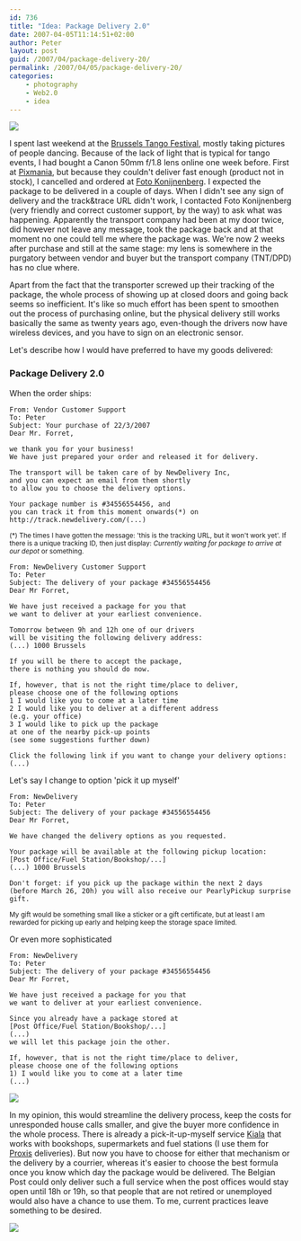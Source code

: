 ```yaml
---
id: 736
title: "Idea: Package Delivery 2.0"
date: 2007-04-05T11:14:51+02:00
author: Peter
layout: post
guid: /2007/04/package-delivery-20/
permalink: /2007/04/05/package-delivery-20/
categories:
    - photography
    - Web2.0
    - idea
---
```

![](https://farm1.static.flickr.com/186/441738816_284b901a58.jpg)

I spent last weekend at the [Brussels Tango Festival](http://blog.brusselstangofestival.be/), mostly taking pictures of people dancing. Because of the lack of light that is typical for tango events, I had bought a Canon 50mm f/1.8 lens online one week before. First at [Pixmania](http://www.pixmania.be), but because they couldn't deliver fast enough (product not in stock), I cancelled and ordered at [Foto Konijnenberg](http://www.fotokonijnenberg.nl/). I expected the package to be delivered in a couple of days. When I didn't see any sign of delivery and the track&trace URL didn't work, I contacted Foto Konijnenberg (very friendly and correct customer support, by the way) to ask what was happening. Apparently the transport company had been at my door twice, did however not leave any message, took the package back and at that moment no one could tell me where the package was. We're now 2 weeks after purchase and still at the same stage: my lens is somewhere in the purgatory between vendor and buyer but the transport company (TNT/DPD) has no clue where.

Apart from the fact that the transporter screwed up their tracking of the package, the whole process of showing up at closed doors and going back seems so inefficient. It's like so much effort has been spent to smoothen out the process of purchasing online, but the physical delivery still works basically the same as twenty years ago, even-though the drivers now have wireless devices, and you have to sign on an electronic sensor.

Let's describe how I would have preferred to have my goods delivered: 

### Package Delivery 2.0

When the order ships:

    From: Vendor Customer Support
    To: Peter
    Subject: Your purchase of 22/3/2007
    Dear Mr. Forret,
    
    we thank you for your business! 
    We have just prepared your order and released it for delivery.
    
    The transport will be taken care of by NewDelivery Inc, 
    and you can expect an email from them shortly 
    to allow you to choose the delivery options.
    
    Your package number is #34556554456, and
    you can track it from this moment onwards(*) on
    http://track.newdelivery.com/(...)

    
<small>(*) The times I have gotten the message: 'this is the tracking URL, but it won't work yet'. If there is a unique tracking ID, then just display: _Currently waiting for package to arrive at our depot_ or something.</small>
    
    From: NewDelivery Customer Support
    To: Peter
    Subject: The delivery of your package #34556554456
    Dear Mr Forret,
    
    We have just received a package for you that 
    we want to deliver at your earliest convenience.
    
    Tomorrow between 9h and 12h one of our drivers
    will be visiting the following delivery address:
    (...) 1000 Brussels
    
    If you will be there to accept the package, 
    there is nothing you should do now.
    
    If, however, that is not the right time/place to deliver, 
    please choose one of the following options
    1 I would like you to come at a later time
    2 I would like you to deliver at a different address 
    (e.g. your office)
    3 I would like to pick up the package 
    at one of the nearby pick-up points
    (see some suggestions further down)
    
    Click the following link if you want to change your delivery options:
    (...)


Let's say I change to option 'pick it up myself'

    From: NewDelivery
    To: Peter
    Subject: The delivery of your package #34556554456
    Dear Mr Forret,
    
    We have changed the delivery options as you requested.
    
    Your package will be available at the following pickup location:
    [Post Office/Fuel Station/Bookshop/...]
    (...) 1000 Brussels
    
    Don't forget: if you pick up the package within the next 2 days 
    (before March 26, 20h) you will also receive our PearlyPickup surprise gift.

        
<small>My gift would be something small like a sticker or a gift certificate, but at least I am rewarded for picking up early and helping keep the storage space limited.</small> </li> 
        
Or even more sophisticated 

    From: NewDelivery
    To: Peter
    Subject: The delivery of your package #34556554456
    Dear Mr Forret,
    
    We have just received a package for you that 
    we want to deliver at your earliest convenience.
    
    Since you already have a package stored at
    [Post Office/Fuel Station/Bookshop/...]
    (...)
    we will let this package join the other.
    
    If, however, that is not the right time/place to deliver, 
    please choose one of the following options
    1) I would like you to come at a later time
    (...)

![](https://farm1.static.flickr.com/172/440372274_ccb255564f_m.jpg)

In my opinion, this would streamline the delivery process, keep the costs for unresponded house calls smaller, and give the buyer more confidence in the whole process. There is already a pick-it-up-myself service [Kiala](http://www.kiala.be/) that works with bookshops, supermarkets and fuel stations (I use them for [Proxis](http://www.proxis.com) deliveries). But now you have to choose for either that mechanism or the delivery by a courrier, whereas it's easier to choose the best formula once you know which day the package would be delivered. The Belgian Post could only deliver such a full service when the post offices would stay open until 18h or 19h, so that people that are not retired or unemployed would also have a chance to use them. To me, current practices leave something to be desired.

![](https://farm1.static.flickr.com/197/441741375_9564652529.jpg)
